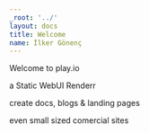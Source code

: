 ```yaml
---
_root: '../'
layout: docs
title: Welcome
name: İlker Gönenç
---
```


<p class="text-2xl font-light mt-16">
  Welcome to play.io
</p>
<p class="text-3xl font-light mt-2">
  a Static WebUI Renderr
</p>
<p class="text-xl font-light mt-4">
  create docs, blogs & landing pages
</p>
<p class="text-md font-light mt-1">
  even small sized comercial sites
</p>

